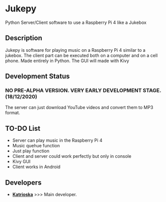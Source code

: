 # Jukepy
Python Server/Client software to use a Raspberry Pi 4 like a Jukebox

## Description
Jukepy is software for playing music on a Raspberry Pi 4 similar to a jukebox. The client part can be executed both on a computer and on a cell phone.
Made entirely in Python. The GUI will made with Kivy

## Development Status
### NO PRE-ALPHA VERSION. VERY EARLY DEVELOPMENT STAGE. (18/12/2020)
The server can just download YouTube videos and convert them to MP3 format.

## TO-DO List
* Server can play music in the Raspberry Pi 4
* Music quehue function
* Just play function
* Client and server could work perfectly but only in console
* Kivy GUI
* Client works in Android

## Developers
* **[Katrioska](https://github.com/Katrioska)** >>> Main developer.

